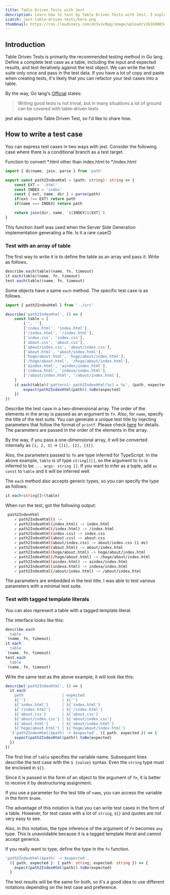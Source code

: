 ```yaml
---
title: Table Driven Tests with Jest
description: Learn how to test by Table Driven Tests with Jest. I explain two notations of array format and tagged template literal format. It also introduces type inference and assertion methods when written in TypeScript.
icatch: jest-table-driven-tests/hero.png
thumbnail: https://res.cloudinary.com/dz3vsv9pg/image/upload/v1616908348/jest-table-driven-tests/thubnail.png
---
```


## Introduction

Table Driven Tests is primarily the recommended testing method in Go lang.
Define a complete test case as a table, including the input and expected results, and test iteratively against the test object.
We can write the test suite only once and pass in the test data.
If you have a lot of copy and paste when creating tests, it's likely that you can refactor your test cases into a table.

By the way, Go lang's [Official](https://github.com/golang/go/wiki/TableDrivenTests) states:

> Writing good tests is not trivial, but in many situations a lot of ground can be covered with table-driven tests

jest also supports Table Driven Test, so I'd like to share how.

## How to write a test case

You can express test cases in two ways with jest.
Consider the following case where there is a conditional branch as a test target.

Function to convert \*.html other than index.html to \*/index.html

```ts:index.ts
import { dirname, join, parse } from 'path'

export const path2IndexHtml = (path: string): string => {
    const EXT = '.html'
    const INDEX = 'index'
    const { ext, name, dir } = parse(path)
    if(ext !== EXT) return path
    if(name === INDEX) return path

    return join(dir, name, `${INDEX}${EXT}`)
}
```

This function itself was used when the Server Side Generation implementation generating a file. Is it a rare case:upside_down_face:

### Test with an array of table

The first way to write it is to define the table as an array and pass it.
Write as follows.

```ts
describe.each(table)(name, fn, timeout)
it.each(table)(name, fn, timeout)
test.each(table)(name, fn, timeout)
```

Some objects have a same `each` method.
The specific test case is as follows.

```ts:index.spec.ts
import { path2IndexHtml } from '../src'

describe('path2IndexHtml', () => {
    const table = [
        ['', ''],
        ['index.html', 'index.html'],
        ['/index.html', '/index.html'],
        ['index.css', 'index.css'],
        ['about.css', 'about.css'],
        ['about/index.css', 'about/index.css'],
        ['about.html', 'about/index.html'],
        ['hoge/about.html', 'hoge/about/index.html'],
        ['/hoge/about.html', '/hoge/about/index.html'],
        ['aindex.html', 'aindex/index.html'],
        ['indexa.html', 'indexa/index.html'],
        ['/about/index.html', '/about/index.html'],
    ]
    it.each(table)('pattern1: path2IndexHtml(%s) = %s', (path, expected, fa) => {
        expect(path2IndexHtml(path)).toBe(expected)
    })
})
```

Describe the test case in a two-dimensional array. The order of the elements in the array is passed as an argument to `fn`.
Also, for `name`, specify the title of the test suite.
You can generate a unique test title by injecting parameters that follow the format of `printf`.
Please check [here](https://jestjs.io/ja/docs/api#1-describeeachtablename-fn-timeout) for details.
The parameters are passed in the order of the elements in the array.

By the way, if you pass a one-dimensional array, it will be converted internally as `[1, 2, 3]` -> `[[1], [2], [3]]`.

Also, the parameters passed to `fn` are type inferred for TypeScript.
In the above example, `table` is of type `string[][]`, so the argument to `fn` is inferred to be `... args: string []`.
If you want to infer as a tuple, add `as const` to `table` and it will be inferred well.

The `each` method also accepts generic types, so you can specify the type as follows:

```ts:index.spec.ts
it.each<string[]>(table)
```

When run the test, got the following output:

```bash
 path2IndexHtml
    ✓ path2IndexHtml() ->
    ✓ path2IndexHtml(index.html) -> index.html
    ✓ path2IndexHtml(/index.html) -> /index.html
    ✓ path2IndexHtml(index.css) -> index.css
    ✓ path2IndexHtml(about.css) -> about.css
    ✓ path2IndexHtml(about/index.css) -> about/index.css (1 ms)
    ✓ path2IndexHtml(about.html) -> about/index.html
    ✓ path2IndexHtml(hoge/about.html) -> hoge/about/index.html
    ✓ path2IndexHtml(/hoge/about.html) -> /hoge/about/index.html
    ✓ path2IndexHtml(aindex.html) -> aindex/index.html
    ✓ path2IndexHtml(indexa.html) -> indexa/index.html
    ✓ path2IndexHtml(/about/index.html) -> /about/index.html
```

The parameters are embedded in the test title. I was able to test various parameters with a minimal test suite.

### Test with tagged template literals

You can also represent a table with a tagged template literal.

The interface looks like this:

```ts
describe.each`
  table
`(name, fn, timeout)
it.each`
  table
`(name, fn, timeout)
test.each`
  table
`(name, fn, timeout)
```

Write the same test as the above example, it will look like this:

```ts:index.spec.ts
describe('path2IndexHtml', () => {
  it.each`
    path                 | expected
    ${''}                | ${''}
    ${'index.html'}      | ${'index.html'}
    ${'/index.html'}     | ${'/index.html'}
    ${'about.css'}       | ${'about.css'}
    ${'about/index.css'} | ${'about/index.css'}
    ${'about.html'}      | ${'about/index.html'}
    ${'hoge/about.html'} | ${'hoge/about/index.html'}
  `('path2IndexHtml($path) -> $expected', ({ path, expected }) => {
    expect(path2IndexHtml(path)).toBe(expected)
  })
})
```

The first line of `table` specifies the variable name. Subsequent lines describe the test case with the `$ {value}` syntax.
Even the `string` type must be enclosed in `${}`.

Since it is passed in the form of an object to the argument of `fn`, it is better to receive it by destructuring assignment.

If you use a parameter for the test title of `name`, you can access the variable in the form `$name`.

The advantage of this notation is that you can write test cases in the form of a table.
However, for test cases with a lot of `string`, `${}` and quotes are not very easy to see.

Also, in this notation, the type inference of the argument of `fn` becomes `any` type.
This is unavoidable because it is a tagged template literal and cannot accept generics.

If you really want to type, define the type in the `fn` function.

```ts:index.spec.ts
'path2IndexHtml($path) -> $expected',
  ({ path, expected }: { path: string; expected: string }) => {
    expect(path2IndexHtml(path)).toBe(expected)
  }
```

The test results will be the same for both,
so it's a good idea to use different notations depending on the test case and preference.
